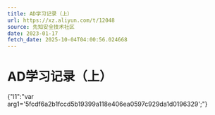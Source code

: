 ```yaml
---
title: AD学习记录（上）
url: https://xz.aliyun.com/t/12048
source: 先知安全技术社区
date: 2023-01-17
fetch_date: 2025-10-04T04:00:56.024668
---
```


# AD学习记录（上）

{"l1":"var arg1='5fcdf6a2b1fccd5b19399a118e406ea0597c929da1d0196329';"}